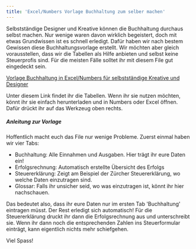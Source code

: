 ```yaml
---
title: 'Excel/Numbers Vorlage Buchhaltung zum selber machen'
---
```


Selbstständige Designer und Kreative können die Buchhaltung durchaus selbst machen. Nur wenige waren davon wirklich begeistert, doch mit etwas Grundwissen ist es schnell erledigt. Dafür haben wir nach bestem Gewissen diese Buchhaltungsvorlage erstellt. Wir möchten aber gleich vorausstellen, dass wir die Tabellen als Hilfe anbieten und selbst keine Steuerprofis sind. Für die meisten Fälle solltet ihr mit diesem File gut eingedeckt sein.

[Vorlage Buchhaltung in Excel/Numbers für selbstständige Kreative und Designer](https://www.icloud.com/numbers/0IdNwP7EZFxNrEJzeqQihUDwQ#Spreadsheet-Buchhaltung)

Unter diesem Link findet ihr die Tabellen. Wenn ihr sie nutzen möchten, könnt ihr sie einfach herunterladen und in Numbers oder Excel öffnen. Dafür drückt ihr auf das Werkzeug oben rechts.

##### Anleitung zur Vorlage

Hoffentlich macht euch das File nur wenige Probleme. Zuerst einmal haben wir vier Tabs:

- Buchhaltung: Alle Einnahmen und Ausgaben. Hier trägt ihr eure Daten ein!
- Erfolgsrechnung: Automatisch erstellte Übersicht des Erfolgs
- Steuererklärung: Zeigt am Beispiel der Zürcher Steuererklärung, wo welche Daten einzutragen sind.
- Glossar: Falls ihr unsicher seid, wo was einzutragen ist, könnt ihr hier nachschauen.

Das bedeutet also, dass ihr eure Daten nur im ersten Tab 'Buchhaltung' eintragen müsst. Der Rest erledigt sich automatisch! Für die Steuererklärung druckt ihr dann die Erfolgsrechnung aus und unterschreibt sie. Wenn ihr dann noch die entsprechenden Zahlen ins Steuerformular einträgt, kann eigentlich nichts mehr schiefgehen.

Viel Spass!
